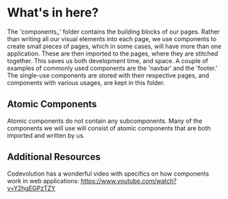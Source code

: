 # What's in here?
The 'components_' folder contains
the building blocks of our pages.
Rather than writing all our visual
elements into each page, we use components
to create small pieces of pages,
which in some cases, will have more than
one application. These are then
imported to the pages, where they
are stitched together. This saves
us both development time, and space.
A couple of examples of commonly
used components are the
'navbar' and the 'footer.'
The single-use components are
stored with their respective pages,
and components with various
usages, are kept in this folder.

## Atomic Components
Atomic components do not
contain any subcomponents.
Many of the components we will
use will consist of atomic
components that are both
imported and written by us.

## Additional Resources
Codevolution has a wonderful
video with specifics on how
components work in web applications:
<https://www.youtube.com/watch?v=Y2hgEGPzTZY>
